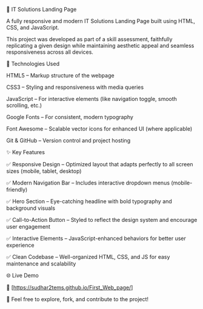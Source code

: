 🚀 IT Solutions Landing Page

A fully responsive and modern IT Solutions Landing Page built using HTML, CSS, and JavaScript.

This project was developed as part of a skill assessment, faithfully replicating a given design while maintaining aesthetic appeal and seamless responsiveness across all devices.


🔧 Technologies Used

HTML5 – Markup structure of the webpage


CSS3 – Styling and responsiveness with media queries


JavaScript – For interactive elements (like navigation toggle, smooth scrolling, etc.)


Google Fonts – For consistent, modern typography


Font Awesome – Scalable vector icons for enhanced UI (where applicable)


Git & GitHub – Version control and project hosting


✨ Key Features

✅ Responsive Design – Optimized layout that adapts perfectly to all screen sizes (mobile, tablet, desktop)

✅ Modern Navigation Bar – Includes interactive dropdown menus (mobile-friendly)

✅ Hero Section – Eye-catching headline with bold typography and background visuals

✅ Call-to-Action Button – Styled to reflect the design system and encourage user engagement

✅ Interactive Elements – JavaScript-enhanced behaviors for better user experience

✅ Clean Codebase – Well-organized HTML, CSS, and JS for easy maintenance and scalability


🌐 Live Demo

🔗 [https://sudhar2tems.github.io/First_Web_page/]

🙌 Feel free to explore, fork, and contribute to the project!
